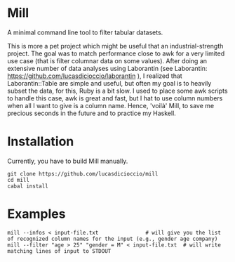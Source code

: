 # Mill

A minimal command line tool to filter tabular datasets.

This is more a pet project which might be useful that an industrial-strength
project.  The goal was to match performance close to awk for a very limited use
case (that is filter columnar data on some values).  After doing an extensive
number of data analyses using Laborantin (see Laborantin:
https://github.com/lucasdicioccio/laborantin ), I realized that
Laborantin::Table are simple and useful, but often my goal is to heavily subset
the data, for this, Ruby is a bit slow.  I used to place some awk scripts to
handle this case, awk is great and fast, but I hat to use column numbers when
all I want to give is a column name.  Hence, 'voilà' Mill, to 
save me precious seconds in the future and to practice my Haskell.


# Installation

Currently, you have to build Mill manually.

	git clone https://github.com/lucasdicioccio/mill 
	cd mill
	cabal install

# Examples

	mill --infos < input-file.txt 				# will give you the list of recognized column names for the input (e.g., gender age company)
	mill --filter "age > 25" "gender = M" < input-file.txt 	# will write matching lines of input to STDOUT


